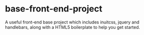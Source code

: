 base-front-end-project
======================

A useful front-end base project which includes inuitcss, jquery and handlebars, along with a HTML5 boilerplate to help you get started.
